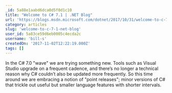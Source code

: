 ```yaml
---
_id: 5a88e1aabd6dca0d5f0d1c10
title: "Welcome to C# 7.1 | .NET Blog"
url: 'https://blogs.msdn.microsoft.com/dotnet/2017/10/31/welcome-to-c-7-1/'
category: articles
slug: 'welcome-to-c-7-1-net-blog'
user_id: 5a83ce59d6eb0005c4ecda2c
username: 'bill-s'
createdOn: '2017-11-02T12:22:19.000Z'
tags: []
---
```


In the C# 7.0 "wave" we are trying something new. Tools such as Visual Studio upgrade on a frequent cadence, and there’s no longer a technical reason why C# couldn’t also be updated more frequently. So this time around we are embracing a notion of "point releases"; minor versions of C# that trickle out useful but smaller language features with shorter intervals.
